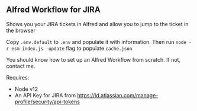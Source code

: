 ## Alfred Workflow for JIRA

Shows you your JIRA tickets in Alfred and allow you to jump to the ticket in the browser

Copy `.env.default` to `.env` and populate it with information. Then run `node -r esm index.js -update` flag to populate `cache.json`

You should know how to set up an Alfred Workflow from scratch. If not, contact me.

Requires:
* Node v12
* An API Key for JIRA from https://id.atlassian.com/manage-profile/security/api-tokens
